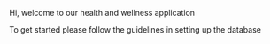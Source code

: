 Hi, welcome to our health and wellness application

To get started please follow the guidelines in setting up the database
